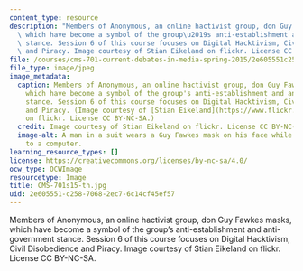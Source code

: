 ```yaml
---
content_type: resource
description: "Members of Anonymous, an online hactivist group, don Guy Fawkes masks,\
  \ which have become a symbol of the group\u2019s anti-establishment and anti-government\
  \ stance. Session 6 of this course focuses on Digital Hacktivism, Civil Disobedience\
  \ and Piracy. Image courtesy of Stian Eikeland on flickr. License CC BY-NC-SA."
file: /courses/cms-701-current-debates-in-media-spring-2015/2e605551c25870682ec76c14cf45ef57_CMS-701s15-th.jpg
file_type: image/jpeg
image_metadata:
  caption: Members of Anonymous, an online hactivist group, don Guy Fawkes masks,
    which have become a symbol of the group's anti-establishment and anti-government
    stance. Session 6 of this course focuses on Digital Hacktivism, Civil Disobedience
    and Piracy. (Image courtesy of [Stian Eikeland](https://www.flickr.com/photos/stianeikeland/3696386615/)
    on flickr. License CC BY-NC-SA.)
  credit: Image courtesy of Stian Eikeland on flickr. License CC BY-NC-SA.
  image-alt: A man in a suit wears a Guy Fawkes mask on his face while standing next
    to a computer.
learning_resource_types: []
license: https://creativecommons.org/licenses/by-nc-sa/4.0/
ocw_type: OCWImage
resourcetype: Image
title: CMS-701s15-th.jpg
uid: 2e605551-c258-7068-2ec7-6c14cf45ef57
---
```

Members of Anonymous, an online hactivist group, don Guy Fawkes masks, which have become a symbol of the group’s anti-establishment and anti-government stance. Session 6 of this course focuses on Digital Hacktivism, Civil Disobedience and Piracy. Image courtesy of Stian Eikeland on flickr. License CC BY-NC-SA.